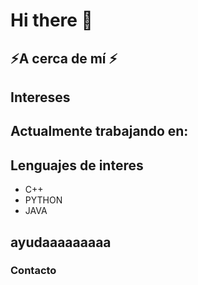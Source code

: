 # Hi there 👋

## ⚡A cerca de mí ⚡

## Intereses

## Actualmente trabajando en:


## Lenguajes de interes

- C++
- PYTHON
- JAVA

## ayudaaaaaaaaa

### Contacto 

<!--
**diegogovea/diegogovea** is a ✨ _special_ ✨ repository because its `README.md` (this file) appears on your GitHub profile.

Here are some ideas to get you started:

- 🔭 I’m currently working on ...
- 🌱 I’m currently learning ...
- 👯 I’m looking to collaborate on ...
- 🤔 I’m looking for help with ...
- 💬 Ask me about ...
- 📫 How to reach me: ...
- 😄 Pronouns: ...
- ⚡ Fun fact: ...
-->
